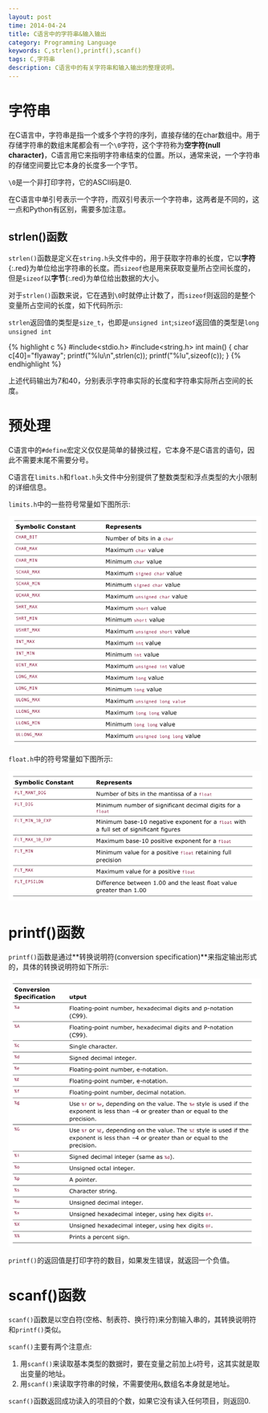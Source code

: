 ```yaml
---
layout: post
time: 2014-04-24
title: C语言中的字符串&输入输出
category: Programming Language
keywords: C,strlen(),printf(),scanf()
tags: C,字符串
description: C语言中的有关字符串和输入输出的整理说明。
---
```


# 字符串

在C语言中，字符串是指一个或多个字符的序列，直接存储的在char数组中。用于存储字符串的数组末尾都会有一个`\0`字符，这个字符称为**空字符(null character)**，C语言用它来指明字符串结束的位置。所以，通常来说，一个字符串的存储空间要比它本身的长度多一个字节。

`\0`是一个非打印字符，它的ASCII码是0.

在C语言中单引号表示一个字符，而双引号表示一个字符串，这两者是不同的，这一点和Python有区别，需要多加注意。

## strlen()函数

`strlen()`函数是定义在`string.h`头文件中的，用于获取字符串的长度，它以**字符**{:.red}为单位给出字符串的长度。而`sizeof`也是用来获取变量所占空间长度的，但是`sizeof`以**字节**{:.red}为单位给出数据的大小。

对于`strlen()`函数来说，它在遇到`\0`时就停止计数了，而`sizeof`则返回的是整个变量所占空间的长度，如下代码所示:

`strlen`返回值的类型是`size_t`，也即是`unsigned int`;`sizeof`返回值的类型是`long unsigned int`


{% highlight c %}
#include<stdio.h>
#include<string.h>
int main()
{
    char c[40]="flyaway";
    printf("%lu\n",strlen(c));
    printf("%lu",sizeof(c));
}
{% endhighlight %}

上述代码输出为7和40，分别表示字符串实际的长度和字符串实际所占空间的长度。

# 预处理

C语言中的`#define`宏定义仅仅是简单的替换过程，它本身不是C语言的语句，因此不需要末尾不需要分号。

C语言在`limits.h`和`float.h`头文件中分别提供了整数类型和浮点类型的大小限制的详细信息。

`limits.h`中的一些符号常量如下图所示:

![](/assets/image/posts/2014-4-24-C-String-IO-0.png)

`float.h`中的符号常量如下图所示:

![](/assets/image/posts/2014-4-24-C-String-IO-1.png)

# printf()函数

`printf()`函数是通过**转换说明符(conversion specification)**来指定输出形式的，具体的转换说明符如下所示:

![](/assets/image/posts/2014-4-24-C-String-IO-2.png)

`printf()`的返回值是打印字符的数目，如果发生错误，就返回一个负值。

# scanf()函数

`scanf()`函数是以空白符(空格、制表符、换行符)来分割输入串的，其转换说明符和`printf()`类似。

`scanf()`主要有两个注意点:

1. 用`scanf()`来读取基本类型的数据时，要在变量之前加上`&`符号，这其实就是取出变量的地址。
2. 用`scanf()`来读取字符串的时候，不需要使用`&`,数组名本身就是地址。

`scanf()`函数返回成功读入的项目的个数，如果它没有读入任何项目，则返回0.
